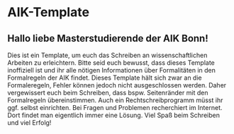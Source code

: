 # AIK-Template
## Hallo liebe Masterstudierende der AIK Bonn! 
Dies ist ein Template, um euch das Schreiben an wissenschaftlichen Arbeiten zu erleichtern. 
Bitte seid euch bewusst, dass dieses Template inoffiziell ist und ihr alle nötigen Informationen über Formalitäten in den Formalregeln der AIK findet. 
Dieses Template hält sich zwar an die Formaleregeln, Fehler können jedoch nicht ausgeschlossen werden.
Daher vergewissert euch beim Schreiben, dass bspw. Seitenränder mit den Formalregeln übereinstimmen. 
Auch ein Rechtschreibprogramm müsst ihr ggf. selbst einrichten. 
Bei Fragen und Problemen recherchiert im Internet. 
Dort findet man eigentlich immer eine Lösung. 
Viel Spaß beim Schreiben und viel Erfolg!